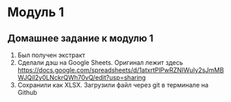 
# Модуль 1

## Домашнее задание к модулю 1

1. Был получен экстракт
2. Сделали дэш на Google Sheets. Оригинал лежит здесь https://docs.google.com/spreadsheets/d/1atxrtPlPwRZNIWuIy2sJmMBWJQiI2y0LNckrQWh70vQ/edit?usp=sharing
3. Сохранили как XLSX. Загрузили файл через git в терминале на Github
